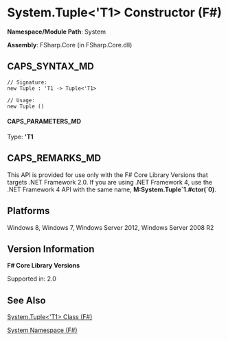# System.Tuple<'T1> Constructor (F#)

**Namespace/Module Path**: System

**Assembly**: FSharp.Core (in FSharp.Core.dll)


## CAPS_SYNTAX_MD

```
// Signature:
new Tuple : 'T1 -> Tuple<'T1>

// Usage:
new Tuple ()
```

#### CAPS_PARAMETERS_MD
Type: **'T1**




## CAPS_REMARKS_MD
This API is provided for use only with the F# Core Library Versions that targets .NET Framework 2.0. If you are using .NET Framework 4, use the .NET Framework 4 API with the same name, **M:System.Tuple&#96;1.#ctor(&#96;0)**.


## Platforms
Windows 8, Windows 7, Windows Server 2012, Windows Server 2008 R2


## Version Information
**F# Core Library Versions**

Supported in: 2.0




## See Also
[System.Tuple&#60;'T1&#62; Class &#40;F&#35;&#41;](System.TupleL%27T1R+Class+%28F%23%29.md)

[System Namespace &#40;F&#35;&#41;](System+Namespace+%28F%23%29.md)


